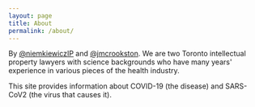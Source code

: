 ```yaml
---
layout: page
title: About
permalink: /about/
---
```


By [@niemkiewiczIP](https://twitter.com/niemkiewiczIP)  and [@jmcrookston](https://twitter.com/jmcrookston). We are two Toronto intellectual property lawyers with science backgrounds who have many years' experience in various pieces of the health industry.

This site provides information about COVID-19 (the disease) and SARS-CoV2 (the virus that causes it).
